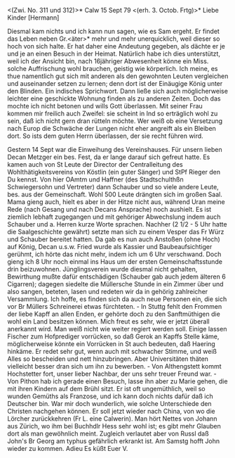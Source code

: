 <(Zwi. No. 311 und 312)>* Calw 15 Sept 79
 <(erh. 3. Octob. Frtg)>*
Liebe Kinder [Hermann]

Diesmal kam nichts und ich kann nun sagen, wie es Sam ergeht. Er findet das Leben neben Gr.<äter>* mehr und mehr unerquicklich, weil dieser so hoch von sich halte. Er hat daher eine Andeutung gegeben, als dächte er je und je an einen Besuch in der Heimat. Natürlich habe ich dies unterstützt, weil ich der Ansicht bin, nach 16jähriger Abwesenheit könne ein Miss. solche Auffrischung wohl brauchen, geistig wie körperlich. Ich meine, es thue namentlich gut sich mit anderen als den gewohnten Leuten vergleichen und auseinander setzen zu lernen; denn dort ist der Einäugige König unter den Blinden. Ein indisches Sprichwort. Dann ließe sich auch möglicherweise leichter eine geschickte Wohnung finden als zu anderen Zeiten. Doch das mochte ich nicht betonen und wills Gott überlassen. Mit seiner Frau kommen mir freilich auch Zweifel: sie scheint in Ind so erträglich wohl zu sein, daß ich nicht gern dran rütteln möchte. Wer weiß ob eine Versetzung nach Europ die Schwäche der Lungen nicht eher angreift als ein Bleiben dort. So ists dem guten Herrn überlassen, der sie recht führen wird.

Gestern 14 Sept war die Einweihung des Vereinshauses. Für unsern lieben Decan Metzger ein bes. Fest, da er lange darauf sich gefreut hatte. Es kamen auch von St Leute der Director der Centralleitung des Wohlthätigkeitsvereins von Köstlin (ein guter Sänger) und StPf Rieger den Du kennst. Von hier OAmtm und Haffner (des Stadtschulthßn Schwiegersohn und Vertreter) dann Schauber und so viele andere Leute, bes. aus der Gemeinschaft. Wohl 500 Leute drängten sich im großen Saal. Mama gieng auch, hielt es aber in der Hitze nicht aus, während Uran meine Rede (nach Gesang und nach Decans Ansprache) noch aushielt. Es ist ziemlich lebhaft zugegangen und mit gehöriger Abwechslung indem auch Schauber und a. Herren kurze Worte sprachen. Nachher (2 1/2 - 5 Uhr hatte die Saalgeschichte gewährt) setzte man sich zu einem Vesper das Fr Würz und Schauber bereitet hatten. Da gab es nun auch Anstoßen (ohne Hoch) auf König, Decan u.s.w. Fried wurde als Kassier und Baubeaufsichtiger gerühmt, ich hörte das nicht mehr, indem ich um 6 Uhr verschwand. Doch gieng ich 8 Uhr noch einmal ins Haus um der ersten Gemeinschaftsstunde drin beizuwohnen. Jünglingsverein wurde diesmal nicht gehalten, Bewirthung mußte dafür entschädigen (Schauber gab auch jedem älteren 6 Cigarren); dagegen siedelte die Müllersche Stunde in ein Zimmer über und also sangen, beteten, lasen und redeten wir da in gehörig zahlreicher Versammlung. Ich hoffe, es finden sich da auch neue Personen ein, die sich vor Br Müllers Schreinerei etwas fürchteten. - In Stuttg fehlt den Frommen der liebe Kapff an allen Enden, er gehörte doch zu den Sanftmüthigen die wohl ein Land besitzen können. Mich freut es sehr, wie er jetzt überall anerkannt wird. Man weiß nicht wie weiter regiert werden soll. Einige lassen Fischer zum Hofprediger vorrücken, so daß Gerok an Kapffs Stelle käme, möglicherweise könnte ein Vorrücken in St auch bedeuten, daß Haering hinkäme. Er redet sehr gut, wenn auch mit schwacher Stimme, und weiß Alles so bescheiden und nett hinzubringen. Aber Universitäten thäten vielleicht besser dran sich um ihn zu bewerben. - Von Althengstett kommt Hochstetter fort, unser lieber Nachbar, der uns sehr treuer Freund war. - Von Pithon hab ich gerade einen Besuch, lasse ihn aber zu Marie gehen, die mit ihren Kindern auf dem Brühl sitzt. Er ist oft ungemüthlich, weil so wunden Gemüths als Franzose, und ich kann doch nichts dafür daß ich Deutscher bin. War mir doch wunderlich, wie solche Unterschiede den Christen nachgehen können. Er soll jetzt wieder nach China, von wo die Lörcher zurückkehren (Fr L. eine Calwerin). Man hört Nettes von Johann aus Zürich, wo ihm bei Buchhdlr Hess sehr wohl ist; es gibt mehr Glauben dort als man gewöhnlich meint. Zugleich verlautet aber von Russl daß John's Br Georg am typhus gefährlich erkrankt ist. Am Samstg hofft John wieder zu kommen. Adieu Es küßt
 Euer V.
